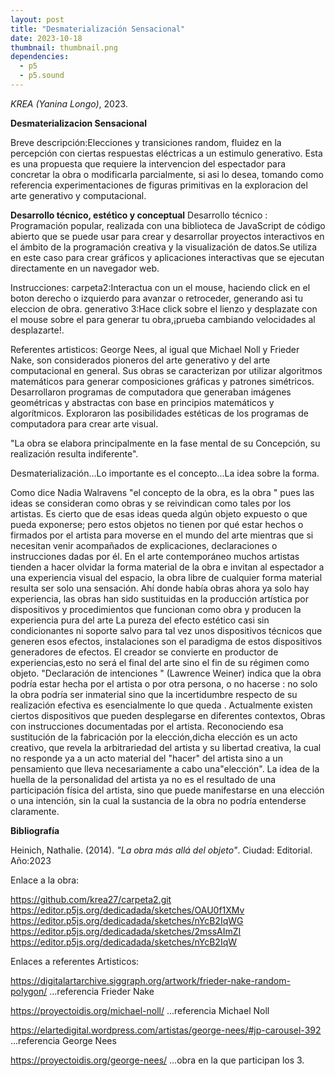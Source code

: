 ```yaml
---
layout: post
title: "Desmaterialización Sensacional"
date: 2023-10-18
thumbnail: thumbnail.png
dependencies:
  - p5
  - p5.sound
---
```


<div id="div-sketch">
  <script type="text/javascript" src="sketch.js"></script>
</div>
<div id="div-sketch1">
  <script type="text/javascript" src="sketch1.js"></script>
</div>

_KREA (Yanina Longo)_, 2023.

**Desmaterializacion Sensacional**

Breve descripción:Elecciones y transiciones random, fluidez en la percepción con  ciertas respuestas  eléctricas  a un estimulo generativo.
Esta es una propuesta que requiere la intervencion del espectador para concretar la obra o modificarla parcialmente, si asi lo desea, tomando como referencia experimentaciones de figuras primitivas en la exploracion del arte generativo y computacional.

**Desarrollo técnico, estético y conceptual**
Desarrollo técnico :
Programación popular, realizada con una biblioteca de JavaScript de código abierto que se puede usar para crear y desarrollar proyectos interactivos en el ámbito de la programación creativa y la visualización de datos.Se utiliza en este caso para crear gráficos y aplicaciones interactivas que se ejecutan directamente en un navegador web.

Instrucciones:
carpeta2:Interactua con un el mouse, haciendo click en el boton derecho o izquierdo para avanzar o retroceder, generando asi tu eleccion de obra.
generativo 3:Hace click sobre el lienzo y desplazate con el mouse sobre el para generar tu obra,¡prueba cambiando velocidades al desplazarte!.

Referentes artisticos:
George Nees, al igual que Michael Noll y Frieder Nake, son considerados pioneros del arte generativo y del arte computacional en general. Sus obras se caracterizan por utilizar algoritmos matemáticos para generar composiciones gráficas y patrones simétricos. Desarrollaron programas de computadora que generaban imágenes geométricas y abstractas con base en principios matemáticos y algorítmicos. Exploraron las posibilidades estéticas de los programas de computadora para crear arte visual.

"La obra se elabora principalmente en la fase mental de su Concepción, su realización resulta indiferente".

Desmaterialización...Lo importante es el concepto...La idea sobre la forma.

Como dice Nadia Walravens  "el concepto de la obra, es la obra " pues las ideas se consideran como obras y se reivindican como tales por los artistas.
Es cierto que de esas ideas queda algún objeto expuesto o que pueda exponerse; pero estos objetos no tienen por qué estar hechos o firmados por el artista para moverse en el mundo del arte mientras que si necesitan venir acompañados de explicaciones, declaraciones o instrucciones dadas por él.
En el arte contemporáneo muchos artistas tienden a hacer olvidar la forma material de la obra e invitan al espectador a una experiencia visual del espacio,  la obra libre de cualquier forma material resulta ser solo una sensación.
Ahí donde había obras ahora ya solo hay experiencia, las obras han sido sustituidas en la producción artística por dispositivos y procedimientos que funcionan como obra y producen la experiencia pura del arte La pureza del efecto estético casi sin condicionantes ni soporte salvo para tal vez unos dispositivos técnicos que generen esos efectos, instalaciones son el paradigma de estos dispositivos generadores de efectos.
El creador se convierte en productor de experiencias,esto no será el final del arte sino el fin de su régimen como objeto.
"Declaración de intenciones " (Lawrence Weiner) indica que la obra podría estar hecha por el artista o por otra persona, o no hacerse : no solo la obra podría ser inmaterial sino que la incertidumbre respecto de su realización efectiva es esencialmente lo que queda .
Actualmente existen ciertos dispositivos que pueden desplegarse en diferentes contextos, Obras con instrucciones documentadas por el artista.
Reconociendo esa sustitución de la fabricación por la elección,dicha elección es un acto creativo, que revela la arbitrariedad del artista y su libertad creativa, la cual no responde ya a un acto material del "hacer" del artista sino a un pensamiento que lleva necesariamente a cabo una"elección".
La idea de la huella de la personalidad del artista ya no es el resultado de una participación física del artista, sino que puede manifestarse en una elección o una intención, sin la cual la sustancia de la obra no podría entenderse claramente.


**Bibliografía**

Heinich, Nathalie. (2014). _"La obra más allá del objeto"_. Ciudad: Editorial.
Año:2023






 



Enlace a la obra:

https://github.com/krea27/carpeta2.git
https://editor.p5js.org/dedicadada/sketches/OAU0f1XMv 
https://editor.p5js.org/dedicadada/sketches/nYcB2IqWG
https://editor.p5js.org/dedicadada/sketches/2mssAImZI
https://editor.p5js.org/dedicadada/sketches/nYcB2IqW


Enlaces  a referentes Artisticos:

https://digitalartarchive.siggraph.org/artwork/frieder-nake-random-polygon/  ...referencia Frieder Nake

https://proyectoidis.org/michael-noll/  ...referencia Michael Noll

https://elartedigital.wordpress.com/artistas/george-nees/#jp-carousel-392   ...referencia George Nees

https://proyectoidis.org/george-nees/  ...obra en la que participan los 3.


